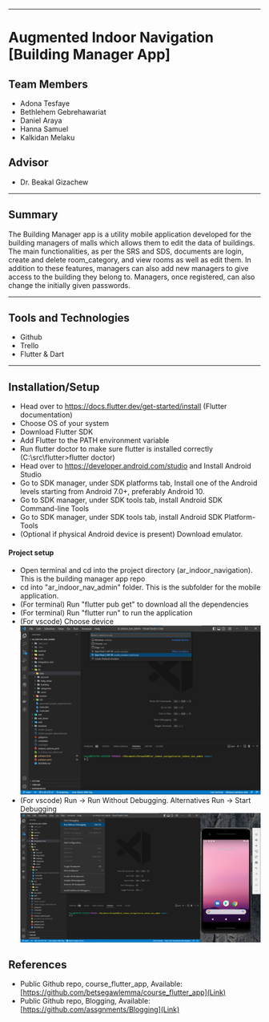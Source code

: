 ***

# Augmented Indoor Navigation [Building Manager App]
## Team Members
* Adona Tesfaye
* Bethlehem Gebrehawariat
* Daniel Araya
* Hanna Samuel
* Kalkidan Melaku
## Advisor
* Dr. Beakal Gizachew

***

## Summary
The Building Manager app is a utility mobile application developed for the building managers of malls which allows them to edit the data of buildings. The main functionalities, as per the SRS and SDS, documents are login, create and delete room_category, and view rooms as well as edit them. In addition to these features, managers can also add new managers to give access to the building they belong to. Managers, once registered, can also change the initially given passwords.

***

## Tools and Technologies
* Github
* Trello
* Flutter & Dart

***

## Installation/Setup
* Head over to https://docs.flutter.dev/get-started/install (Flutter documentation)
* Choose OS of your system
* Download Flutter SDK
* Add Flutter to the PATH environment variable
* Run flutter doctor to make sure flutter is installed correctly (C:\src\flutter>flutter doctor)
* Head over to https://developer.android.com/studio and Install Android Studio
* Go to SDK manager, under SDK platforms tab, Install one of the Android levels starting from Android 7.0+, preferably Android 10.
* Go to SDK manager, under SDK tools tab, install Android SDK Command-line Tools
* Go to SDK manager, under SDK tools tab, install Android SDK Platform-Tools
* (Optional if physical Android device is present) Download emulator.

#### Project setup
* Open terminal and cd into the project directory (ar_indoor_navigation). This is the building manager app repo
* cd into "ar_indoor_nav_admin" folder. This is the subfolder for the mobile application.
* (For terminal) Run "flutter pub get" to download all the dependencies
* (For terminal) Run "flutter run" to run the application
* (For vscode) Choose device ![alt text](https://github.com/Group16AAiT/ar_indoor_navigation/blob/main/screenshots/Screenshot1.jpg) 
* (For vscode) Run -> Run Without Debugging. Alternatives Run -> Start Debugging ![alt text](https://github.com/Group16AAiT/ar_indoor_navigation/blob/main/screenshots/Screenshot2.jpg)


## References
* Public Github repo, course_flutter_app, Available: [https://github.com/betsegawlemma/course_flutter_app](Link)
* Public Github repo, Blogging, Available: [https://github.com/assgnments/Blogging](Link)
